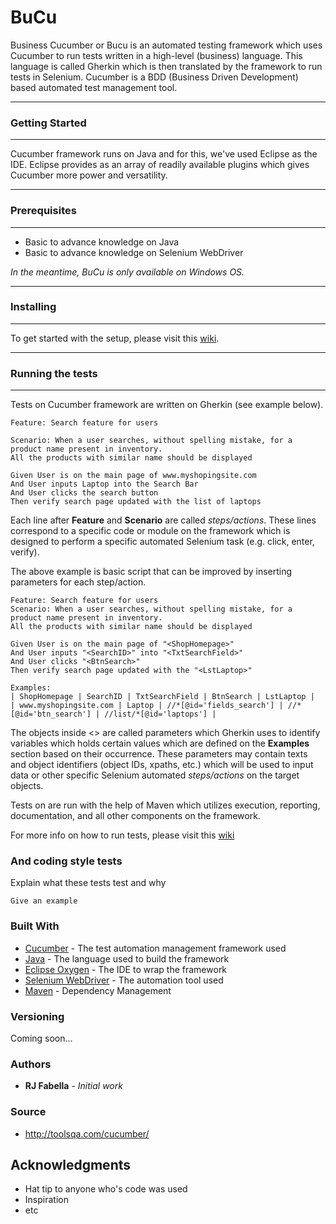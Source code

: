# BuCu

Business Cucumber or Bucu is an automated testing framework which uses Cucumber to run tests written in a high-level (business) language. This language is called Gherkin which is then translated by the framework to run tests in Selenium. Cucumber is a BDD (Business Driven Development) based automated test management tool.

---
### Getting Started
---
Cucumber framework runs on Java and for this, we've used Eclipse as the IDE. Eclipse provides as an array of readily available plugins which gives Cucumber more power and versatility.

---
### Prerequisites
---
* Basic to advance knowledge on Java
* Basic to advance knowledge on Selenium WebDriver

_In the meantime, BuCu is only available on Windows OS._

---
### Installing
---
To get started with the setup, please visit this [wiki](https://integralcs.atlassian.net/wiki/spaces/DEVOPS/pages/347832321).

---
### Running the tests
---
Tests on Cucumber framework are written on Gherkin (see example below).

```Gherkin
Feature: Search feature for users

Scenario: When a user searches, without spelling mistake, for a product name present in inventory. 
All the products with similar name should be displayed

Given User is on the main page of www.myshopingsite.com
And User inputs Laptop into the Search Bar
And User clicks the search button
Then verify search page updated with the list of laptops
```
Each line after **Feature** and **Scenario** are called _steps/actions_. These lines correspond to a specific code or module on the framework which is designed to perform a specific automated Selenium task (e.g. click, enter, verify).

The above example is basic script that can be improved by inserting parameters for each step/action.

```Gherkin
Feature: Search feature for users
Scenario: When a user searches, without spelling mistake, for a product name present in inventory. 
All the products with similar name should be displayed

Given User is on the main page of "<ShopHomepage>"
And User inputs "<SearchID>" into "<TxtSearchField>"
And User clicks "<BtnSearch>"
Then verify search page updated with the "<LstLaptop>"

Examples:
| ShopHomepage | SearchID | TxtSearchField | BtnSearch | LstLaptop |
| www.myshopingsite.com | Laptop | //*[@id='fields_search'] | //*[@id='btn_search'] | //list/*[@id='laptops'] |
```
The objects inside <> are called parameters which Gherkin uses to identify variables which holds certain values which are defined on the **Examples** section based on their occurrence. These parameters may contain texts and object identifiers (object IDs, xpaths, etc.) which will be used to input data or other specific Selenium automated *steps/actions* on the target objects.

Tests on are run with the help of Maven which utilizes execution, reporting, documentation, and all other components on the framework.

For more info on how to run tests, please visit this [wiki]()

### And coding style tests

Explain what these tests test and why

```
Give an example
```

### Built With
* [Cucumber](https://cucumber.io/) - The test automation management framework used
* [Java](https://java.com/) - The language used to build the framework
* [Eclipse Oxygen](https://www.eclipse.org/ide/) - The IDE to wrap the framework
* [Selenium WebDriver](https://www.eclipse.org/ide/) - The automation tool used
* [Maven](https://maven.apache.org/) - Dependency Management

### Versioning

Coming soon...

### Authors

* **RJ Fabella** - *Initial work*

### Source
* http://toolsqa.com/cucumber/


## Acknowledgments

* Hat tip to anyone who's code was used
* Inspiration
* etc

